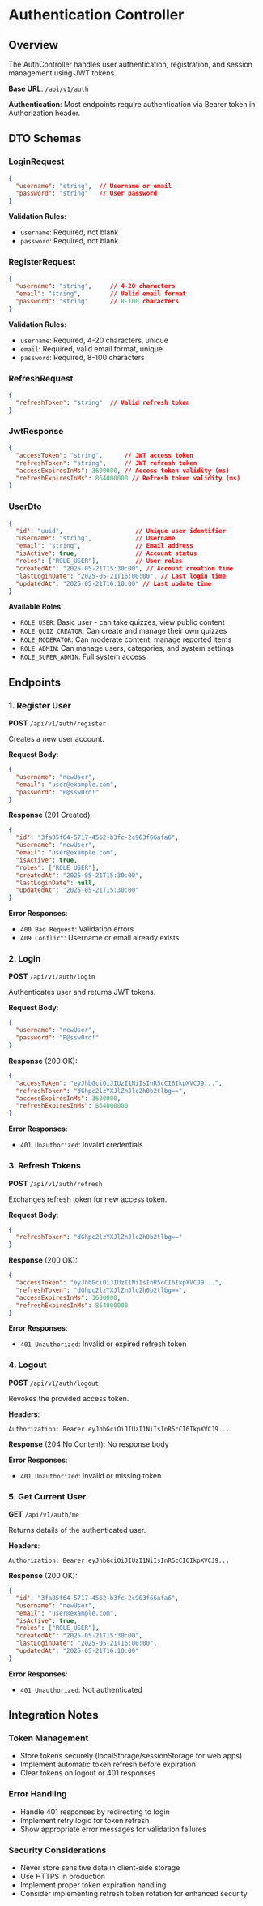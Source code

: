 # Authentication Controller

## Overview
The AuthController handles user authentication, registration, and session management using JWT tokens.

**Base URL**: `/api/v1/auth`

**Authentication**: Most endpoints require authentication via Bearer token in Authorization header.

## DTO Schemas

### LoginRequest
```json
{
  "username": "string",  // Username or email
  "password": "string"   // User password
}
```

**Validation Rules**:
- `username`: Required, not blank
- `password`: Required, not blank

### RegisterRequest
```json
{
  "username": "string",     // 4-20 characters
  "email": "string",        // Valid email format
  "password": "string"      // 8-100 characters
}
```

**Validation Rules**:
- `username`: Required, 4-20 characters, unique
- `email`: Required, valid email format, unique
- `password`: Required, 8-100 characters

### RefreshRequest
```json
{
  "refreshToken": "string"  // Valid refresh token
}
```

### JwtResponse
```json
{
  "accessToken": "string",      // JWT access token
  "refreshToken": "string",     // JWT refresh token
  "accessExpiresInMs": 3600000, // Access token validity (ms)
  "refreshExpiresInMs": 864000000 // Refresh token validity (ms)
}
```

### UserDto
```json
{
  "id": "uuid",                    // Unique user identifier
  "username": "string",            // Username
  "email": "string",               // Email address
  "isActive": true,                // Account status
  "roles": ["ROLE_USER"],          // User roles
  "createdAt": "2025-05-21T15:30:00", // Account creation time
  "lastLoginDate": "2025-05-21T16:00:00", // Last login time
  "updatedAt": "2025-05-21T16:10:00" // Last update time
}
```

**Available Roles**:
- `ROLE_USER`: Basic user - can take quizzes, view public content
- `ROLE_QUIZ_CREATOR`: Can create and manage their own quizzes
- `ROLE_MODERATOR`: Can moderate content, manage reported items
- `ROLE_ADMIN`: Can manage users, categories, and system settings
- `ROLE_SUPER_ADMIN`: Full system access

## Endpoints

### 1. Register User
**POST** `/api/v1/auth/register`

Creates a new user account.

**Request Body**:
```json
{
  "username": "newUser",
  "email": "user@example.com",
  "password": "P@ssw0rd!"
}
```

**Response** (201 Created):
```json
{
  "id": "3fa85f64-5717-4562-b3fc-2c963f66afa6",
  "username": "newUser",
  "email": "user@example.com",
  "isActive": true,
  "roles": ["ROLE_USER"],
  "createdAt": "2025-05-21T15:30:00",
  "lastLoginDate": null,
  "updatedAt": "2025-05-21T15:30:00"
}
```

**Error Responses**:
- `400 Bad Request`: Validation errors
- `409 Conflict`: Username or email already exists

### 2. Login
**POST** `/api/v1/auth/login`

Authenticates user and returns JWT tokens.

**Request Body**:
```json
{
  "username": "newUser",
  "password": "P@ssw0rd!"
}
```

**Response** (200 OK):
```json
{
  "accessToken": "eyJhbGciOiJIUzI1NiIsInR5cCI6IkpXVCJ9...",
  "refreshToken": "dGhpc2lzYXJlZnJlc2h0b2tlbg==",
  "accessExpiresInMs": 3600000,
  "refreshExpiresInMs": 864000000
}
```

**Error Responses**:
- `401 Unauthorized`: Invalid credentials

### 3. Refresh Tokens
**POST** `/api/v1/auth/refresh`

Exchanges refresh token for new access token.

**Request Body**:
```json
{
  "refreshToken": "dGhpc2lzYXJlZnJlc2h0b2tlbg=="
}
```

**Response** (200 OK):
```json
{
  "accessToken": "eyJhbGciOiJIUzI1NiIsInR5cCI6IkpXVCJ9...",
  "refreshToken": "dGhpc2lzYXJlZnJlc2h0b2tlbg==",
  "accessExpiresInMs": 3600000,
  "refreshExpiresInMs": 864000000
}
```

**Error Responses**:
- `401 Unauthorized`: Invalid or expired refresh token

### 4. Logout
**POST** `/api/v1/auth/logout`

Revokes the provided access token.

**Headers**:
```
Authorization: Bearer eyJhbGciOiJIUzI1NiIsInR5cCI6IkpXVCJ9...
```

**Response** (204 No Content): No response body

**Error Responses**:
- `401 Unauthorized`: Invalid or missing token

### 5. Get Current User
**GET** `/api/v1/auth/me`

Returns details of the authenticated user.

**Headers**:
```
Authorization: Bearer eyJhbGciOiJIUzI1NiIsInR5cCI6IkpXVCJ9...
```

**Response** (200 OK):
```json
{
  "id": "3fa85f64-5717-4562-b3fc-2c963f66afa6",
  "username": "newUser",
  "email": "user@example.com",
  "isActive": true,
  "roles": ["ROLE_USER"],
  "createdAt": "2025-05-21T15:30:00",
  "lastLoginDate": "2025-05-21T16:00:00",
  "updatedAt": "2025-05-21T16:10:00"
}
```

**Error Responses**:
- `401 Unauthorized`: Not authenticated

## Integration Notes

### Token Management
- Store tokens securely (localStorage/sessionStorage for web apps)
- Implement automatic token refresh before expiration
- Clear tokens on logout or 401 responses

### Error Handling
- Handle 401 responses by redirecting to login
- Implement retry logic for token refresh
- Show appropriate error messages for validation failures

### Security Considerations
- Never store sensitive data in client-side storage
- Use HTTPS in production
- Implement proper token expiration handling
- Consider implementing refresh token rotation for enhanced security 